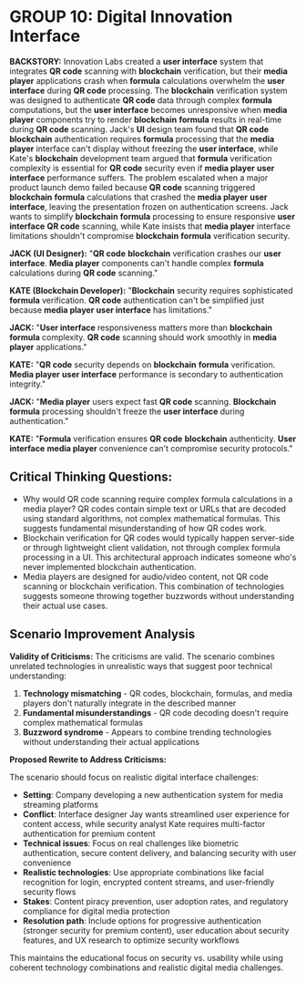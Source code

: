 # GROUP 10: Digital Innovation Interface

**BACKSTORY:** Innovation Labs created a **user interface** system that integrates **QR code** scanning with **blockchain** verification, but their **media player** applications crash when **formula** calculations overwhelm the **user interface** during **QR code** processing. The **blockchain** verification system was designed to authenticate **QR code** data through complex **formula** computations, but the **user interface** becomes unresponsive when **media player** components try to render **blockchain** **formula** results in real-time during **QR code** scanning. Jack's **UI** design team found that **QR code** **blockchain** authentication requires **formula** processing that the **media player** interface can't display without freezing the **user interface**, while Kate's **blockchain** development team argued that **formula** verification complexity is essential for **QR code** security even if **media player** **user interface** performance suffers. The problem escalated when a major product launch demo failed because **QR code** scanning triggered **blockchain** **formula** calculations that crashed the **media player** **user interface**, leaving the presentation frozen on authentication screens. Jack wants to simplify **blockchain** **formula** processing to ensure responsive **user interface** **QR code** scanning, while Kate insists that **media player** interface limitations shouldn't compromise **blockchain** **formula** verification security.

**JACK (UI Designer):** "**QR code** **blockchain** verification crashes our **user interface**. **Media player** components can't handle complex **formula** calculations during **QR code** scanning."

**KATE (Blockchain Developer):** "**Blockchain** security requires sophisticated **formula** verification. **QR code** authentication can't be simplified just because **media player** **user interface** has limitations."

**JACK:** "**User interface** responsiveness matters more than **blockchain** **formula** complexity. **QR code** scanning should work smoothly in **media player** applications."

**KATE:** "**QR code** security depends on **blockchain** **formula** verification. **Media player** **user interface** performance is secondary to authentication integrity."

**JACK:** "**Media player** users expect fast **QR code** scanning. **Blockchain** **formula** processing shouldn't freeze the **user interface** during authentication."

**KATE:** "**Formula** verification ensures **QR code** **blockchain** authenticity. **User interface** **media player** convenience can't compromise security protocols."

## Critical Thinking Questions:
- Why would QR code scanning require complex formula calculations in a media player? QR codes contain simple text or URLs that are decoded using standard algorithms, not complex mathematical formulas. This suggests fundamental misunderstanding of how QR codes work.
- Blockchain verification for QR codes would typically happen server-side or through lightweight client validation, not through complex formula processing in a UI. This architectural approach indicates someone who's never implemented blockchain authentication.
- Media players are designed for audio/video content, not QR code scanning or blockchain verification. This combination of technologies suggests someone throwing together buzzwords without understanding their actual use cases.

## Scenario Improvement Analysis

**Validity of Criticisms:** The criticisms are valid. The scenario combines unrelated technologies in unrealistic ways that suggest poor technical understanding:

1. **Technology mismatching** - QR codes, blockchain, formulas, and media players don't naturally integrate in the described manner
2. **Fundamental misunderstandings** - QR code decoding doesn't require complex mathematical formulas
3. **Buzzword syndrome** - Appears to combine trending technologies without understanding their actual applications

**Proposed Rewrite to Address Criticisms:**

The scenario should focus on realistic digital interface challenges:

- **Setting**: Company developing a new authentication system for media streaming platforms
- **Conflict**: Interface designer Jay wants streamlined user experience for content access, while security analyst Kate requires multi-factor authentication for premium content
- **Technical issues**: Focus on real challenges like biometric authentication, secure content delivery, and balancing security with user convenience
- **Realistic technologies**: Use appropriate combinations like facial recognition for login, encrypted content streams, and user-friendly security flows
- **Stakes**: Content piracy prevention, user adoption rates, and regulatory compliance for digital media protection
- **Resolution path**: Include options for progressive authentication (stronger security for premium content), user education about security features, and UX research to optimize security workflows

This maintains the educational focus on security vs. usability while using coherent technology combinations and realistic digital media challenges.
